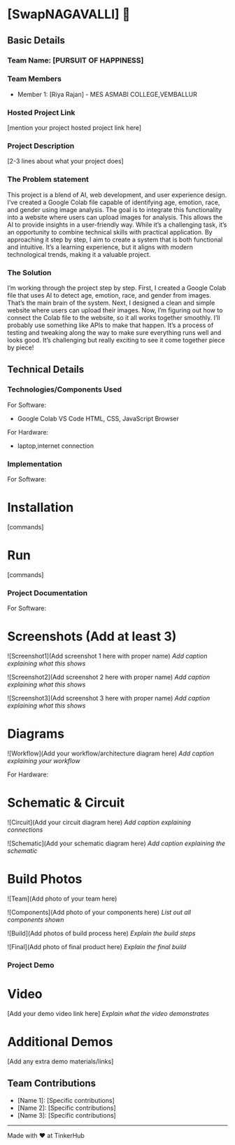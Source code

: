 # [SwapNAGAVALLI] 🎯


## Basic Details
### Team Name: [PURSUIT OF HAPPINESS]


### Team Members
- Member 1: [Riya Rajan] - MES ASMABI COLLEGE,VEMBALLUR

### Hosted Project Link
[mention your project hosted project link here]

### Project Description
[2-3 lines about what your project does]

### The Problem statement
This project is a blend of AI, web development, and user experience design. I’ve created a Google Colab file capable of identifying age, emotion, race, and gender using image analysis. The goal is to integrate this functionality into a website where users can upload images for analysis. This allows the AI to provide insights in a user-friendly way. While it’s a challenging task, it’s an opportunity to combine technical skills with practical application. By approaching it step by step, I aim to create a system that is both functional and intuitive. It’s a learning experience, but it aligns with modern technological trends, making it a valuable project.

### The Solution
I’m working through the project step by step. First, I created a Google Colab file that uses AI to detect age, emotion, race, and gender from images. That’s the main brain of the system. Next, I designed a clean and simple website where users can upload their images. Now, I’m figuring out how to connect the Colab file to the website, so it all works together smoothly. I’ll probably use something like APIs to make that happen. It’s a process of testing and tweaking along the way to make sure everything runs well and looks good. It’s challenging but really exciting to see it come together piece by piece!

## Technical Details
### Technologies/Components Used
For Software:
- Google Colab 
VS Code 
HTML, CSS, JavaScript 
Browser 

For Hardware:
- laptop,internet connection

### Implementation
For Software:
# Installation
[commands]

# Run
[commands]

### Project Documentation
For Software:

# Screenshots (Add at least 3)
![Screenshot1](Add screenshot 1 here with proper name)
*Add caption explaining what this shows*

![Screenshot2](Add screenshot 2 here with proper name)
*Add caption explaining what this shows*

![Screenshot3](Add screenshot 3 here with proper name)
*Add caption explaining what this shows*

# Diagrams
![Workflow](Add your workflow/architecture diagram here)
*Add caption explaining your workflow*

For Hardware:

# Schematic & Circuit
![Circuit](Add your circuit diagram here)
*Add caption explaining connections*

![Schematic](Add your schematic diagram here)
*Add caption explaining the schematic*

# Build Photos
![Team](Add photo of your team here)


![Components](Add photo of your components here)
*List out all components shown*

![Build](Add photos of build process here)
*Explain the build steps*

![Final](Add photo of final product here)
*Explain the final build*

### Project Demo
# Video
[Add your demo video link here]
*Explain what the video demonstrates*

# Additional Demos
[Add any extra demo materials/links]

## Team Contributions
- [Name 1]: [Specific contributions]
- [Name 2]: [Specific contributions]
- [Name 3]: [Specific contributions]

---
Made with ❤️ at TinkerHub
